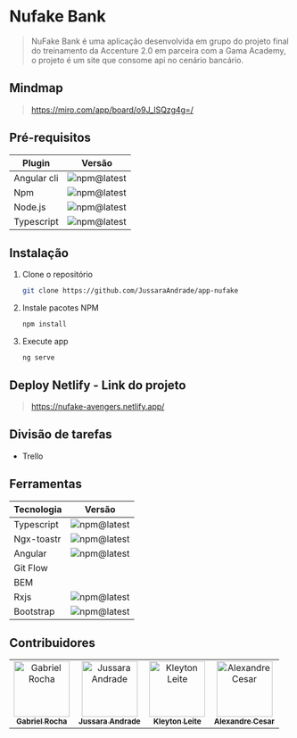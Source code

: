
# Nufake Bank
> NuFake Bank é uma aplicação desenvolvida em grupo do projeto final do treinamento da Accenture 2.0 em parceira com a Gama Academy, o projeto é um site que consome api no cenário bancário.


## Mindmap 
>https://miro.com/app/board/o9J_lSQzg4g=/

## Pré-requisitos

Plugin | Versão
--------- | ------
Angular cli | ![npm@latest](https://img.shields.io/badge/npm@latest-v9.0.0-blue)  
Npm | ![npm@latest](https://img.shields.io/badge/npm@latest-v6.14.11-blue) 
Node.js | ![npm@latest](https://img.shields.io/badge/npm@latest-v14.15.5-blue) 
Typescript | ![npm@latest](https://img.shields.io/badge/npm@latest-v4.2.0-blue)

## Instalação

1. Clone o repositório
   ```sh
   git clone https://github.com/JussaraAndrade/app-nufake
   ```
3. Instale pacotes NPM
   ```sh
   npm install
   ```
4. Execute app 
   ```JS
   ng serve
   ```

## Deploy Netlify - Link do projeto
>https://nufake-avengers.netlify.app/

## Divisão de tarefas

* Trello

## Ferramentas

Tecnologia | Versão
--------- | ------
Typescript | ![npm@latest](https://img.shields.io/badge/npm@latest-v4.2.0-blue)  
Ngx-toastr | ![npm@latest](https://img.shields.io/badge/npm@latest-v13.2.10-blue) 
Angular | ![npm@latest](https://img.shields.io/badge/npm@latest-v11.2.1-blue) 
Git Flow |
BEM | 
Rxjs | ![npm@latest](https://img.shields.io/badge/npm@latest-v6.6.0-blue)
Bootstrap |  ![npm@latest](https://img.shields.io/badge/npm@latest-v4.6.0-blue)

## Contribuidores

<table>
  <tr>
    <td align="center">
      <a href="https://github.com/gab618">
        <img src="https://avatars.githubusercontent.com/u/24815192?s=460&u=48532a8215af22a51335cad56601ffa948b2a89e&v=4" width="100px;" alt="Gabriel Rocha"/><br>
        <sub>
          <b>Gabriel Rocha</b>
        </sub>
      </a>
    </td>
    <td align="center">
      <a href="https://github.com/JussaraAndrade">
        <img src="https://avatars.githubusercontent.com/u/30806894?s=460&u=ab96ed7ea0e081a6423d494d2d01ad693a2eba16&v=4" width="100px;" alt="Jussara Andrade"/><br>
        <sub>
          <b>Jussara Andrade</b>
        </sub>
      </a>
    </td>
     <td align="center">
      <a href="https://github.com/KleytonLeite">
        <img src="https://avatars.githubusercontent.com/u/27524850?s=460&u=3584e2bd6b16f8ac74f299a34a4da4432e369cd9&v=4" width="100px;" alt="Kleyton Leite"/><br>
        <sub>
          <b>Kleyton Leite</b>
        </sub>
      </a>
    </td>
     <td align="center">
      <a href="https://github.com/alexandrefcesar">
        <img src="https://avatars.githubusercontent.com/u/31703202?s=460&u=bd891354772292ab95a4084dc698c9939f626cd9&v=4" width="100px;" alt="Alexandre Cesar"/><br>
        <sub>
          <b>Alexandre Cesar</b>
        </sub>
      </a>
    </td>
  </tr>  
</table>


